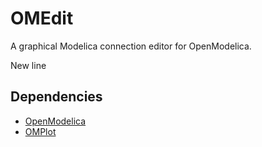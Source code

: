 # OMEdit
A graphical Modelica connection editor for OpenModelica.

New line

## Dependencies

- [OpenModelica](https://openmodelica.org)
- [OMPlot](../../../OMPlot)

